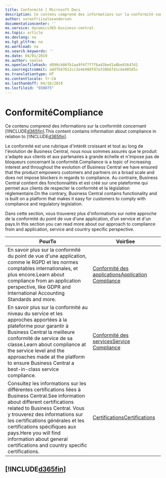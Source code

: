 ```yaml
---
title: Conformité | Microsoft Docs
description: Ce contenu comprend des informations sur la conformité concernant Business Central.
author: sorenfriisalexandersen
documentationcenter: ''
ms.service: dynamics365-business-central
ms.topic: article
ms.devlang: na
ms.tgt_pltfrm: na
ms.workload: na
ms.search.keywords: ''
ms.date: 04/01/2019
ms.author: soalex
ms.openlocfilehash: d990cb86fb1aa9f4f7f7fba43bed1a8be83647d1
ms.sourcegitcommit: addfb47612cc2e4e98dfd7e338b6f41cde405d5c
ms.translationtype: HT
ms.contentlocale: fr-CA
ms.lasthandoff: 04/16/2019
ms.locfileid: "938075"
---
```

# <a name="compliance"></a><span data-ttu-id="ae9cb-103">Conformité</span><span class="sxs-lookup"><span data-stu-id="ae9cb-103">Compliance</span></span>
<span data-ttu-id="ae9cb-104">Ce contenu comprend des informations sur la conformité concernant [!INCLUDE[d365fin](../includes/d365fin_md.md)].</span><span class="sxs-lookup"><span data-stu-id="ae9cb-104">This content contains information about compliance in relation to [!INCLUDE[d365fin](../includes/d365fin_md.md)].</span></span>  

<span data-ttu-id="ae9cb-105">Le conformité est une rubrique d'intérêt croissant et tout au long de l'évolution de Business Central, nous nous sommes assurés que le produit s'adapte aux clients et aux partenaires à grande échelle et n'impose pas de bloqueurs concernant la conformité.</span><span class="sxs-lookup"><span data-stu-id="ae9cb-105">Compliance is a topic of increasing interest and throughout the evolution of Business Central we have ensured that the product empowers customers and partners on a broad scale and does not impose blockers in regards to compliance.</span></span> <span data-ttu-id="ae9cb-106">Au contraire, Business Central contient des fonctionnalités et est créé sur une plateforme qui permet aux clients de respecter la conformité et la législation réglementaire.</span><span class="sxs-lookup"><span data-stu-id="ae9cb-106">On the contrary, Business Central contains functionality and is built on a platform that makes it easy for customers to comply with compliance and regulatory legislation.</span></span>

<span data-ttu-id="ae9cb-107">Dans cette section, vous trouverez plus d'informations sur notre approche de la conformité du point de vue d'une application, d'un service et d'un pays.</span><span class="sxs-lookup"><span data-stu-id="ae9cb-107">In this section you can read more about our approach to compliance from and application, service and country specific perspective.</span></span>

|<span data-ttu-id="ae9cb-108">**Pour**</span><span class="sxs-lookup"><span data-stu-id="ae9cb-108">**To**</span></span>|<span data-ttu-id="ae9cb-109">**Voir**</span><span class="sxs-lookup"><span data-stu-id="ae9cb-109">**See**</span></span>|  
|------------|-------------|  
|<span data-ttu-id="ae9cb-110">En savoir plus sur la conformité du point de vue d'une application, comme le RGPD et les normes comptables internationales, et plus encore.</span><span class="sxs-lookup"><span data-stu-id="ae9cb-110">Learn about compliance from an application perspective, like GDPR and International Accounting Standards and more.</span></span>|[<span data-ttu-id="ae9cb-111">Conformité des applications</span><span class="sxs-lookup"><span data-stu-id="ae9cb-111">Application Compliance</span></span>](compliance-application-compliance.md)|  
|<span data-ttu-id="ae9cb-112">En savoir plus sur la conformité au niveau du service et les approches apportées à la plateforme pour garantir à Business Central la meilleure conformité de service de sa classe.</span><span class="sxs-lookup"><span data-stu-id="ae9cb-112">Learn about compliance at the service level and the approaches made at the platform to ensure Business Central a best-in-class service compliance.</span></span>|[<span data-ttu-id="ae9cb-113">Conformité des services</span><span class="sxs-lookup"><span data-stu-id="ae9cb-113">Service Compliance</span></span>](compliance-service-compliance.md)|  
|<span data-ttu-id="ae9cb-114">Consultez les informations sur les différentes certifications liées à Business Central.</span><span class="sxs-lookup"><span data-stu-id="ae9cb-114">See information about different certifications related to Business Central.</span></span> <span data-ttu-id="ae9cb-115">Vous y trouverez des informations sur les certifications générales et les certifications spécifiques aux pays.</span><span class="sxs-lookup"><span data-stu-id="ae9cb-115">Here you will find information about general certifications and country specific certifications.</span></span>|[<span data-ttu-id="ae9cb-116">Certifications</span><span class="sxs-lookup"><span data-stu-id="ae9cb-116">Certifications</span></span>](compliance-certifications.md)|  

 ## [!INCLUDE[d365fin](../includes/free_trial_md.md)]  
 
